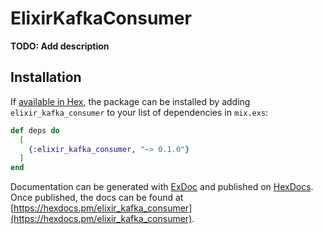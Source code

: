 # ElixirKafkaConsumer

**TODO: Add description**

## Installation

If [available in Hex](https://hex.pm/docs/publish), the package can be installed
by adding `elixir_kafka_consumer` to your list of dependencies in `mix.exs`:

```elixir
def deps do
  [
    {:elixir_kafka_consumer, "~> 0.1.0"}
  ]
end
```

Documentation can be generated with [ExDoc](https://github.com/elixir-lang/ex_doc)
and published on [HexDocs](https://hexdocs.pm). Once published, the docs can
be found at [https://hexdocs.pm/elixir_kafka_consumer](https://hexdocs.pm/elixir_kafka_consumer).

